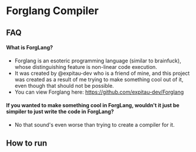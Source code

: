# Forglang Compiler

## FAQ

#### What is ForgLang?
- Forglang is an esoteric programming language (similar to brainfuck), whose distinguishing feature is non-linear code execution.
- It was created by @expitau-dev who is a friend of mine, and this project was created as a result of me trying to make something cool out of it, even though that should not be possible.
- You can view Forglang here: https://github.com/expitau-dev/Forglang

#### If you wanted to make something cool in ForgLang, wouldn't it just be simpiler to just write the code in ForgLang?
- No that sound's even worse than trying to create a compiler for it.

## How to run

